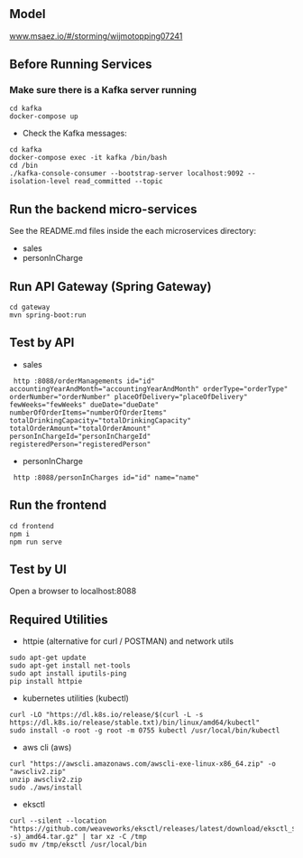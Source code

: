 # 

## Model
www.msaez.io/#/storming/wijmotopping07241

## Before Running Services
### Make sure there is a Kafka server running
```
cd kafka
docker-compose up
```
- Check the Kafka messages:
```
cd kafka
docker-compose exec -it kafka /bin/bash
cd /bin
./kafka-console-consumer --bootstrap-server localhost:9092 --isolation-level read_committed --topic
```

## Run the backend micro-services
See the README.md files inside the each microservices directory:

- sales
- personInCharge


## Run API Gateway (Spring Gateway)
```
cd gateway
mvn spring-boot:run
```

## Test by API
- sales
```
 http :8088/orderManagements id="id" accountingYearAndMonth="accountingYearAndMonth" orderType="orderType" orderNumber="orderNumber" placeOfDelivery="placeOfDelivery" fewWeeks="fewWeeks" dueDate="dueDate" numberOfOrderItems="numberOfOrderItems" totalDrinkingCapacity="totalDrinkingCapacity" totalOrderAmount="totalOrderAmount" personInChargeId="personInChargeId" registeredPerson="registeredPerson" 
```
- personInCharge
```
 http :8088/personInCharges id="id" name="name" 
```


## Run the frontend
```
cd frontend
npm i
npm run serve
```

## Test by UI
Open a browser to localhost:8088

## Required Utilities

- httpie (alternative for curl / POSTMAN) and network utils
```
sudo apt-get update
sudo apt-get install net-tools
sudo apt install iputils-ping
pip install httpie
```

- kubernetes utilities (kubectl)
```
curl -LO "https://dl.k8s.io/release/$(curl -L -s https://dl.k8s.io/release/stable.txt)/bin/linux/amd64/kubectl"
sudo install -o root -g root -m 0755 kubectl /usr/local/bin/kubectl
```

- aws cli (aws)
```
curl "https://awscli.amazonaws.com/awscli-exe-linux-x86_64.zip" -o "awscliv2.zip"
unzip awscliv2.zip
sudo ./aws/install
```

- eksctl 
```
curl --silent --location "https://github.com/weaveworks/eksctl/releases/latest/download/eksctl_$(uname -s)_amd64.tar.gz" | tar xz -C /tmp
sudo mv /tmp/eksctl /usr/local/bin
```

